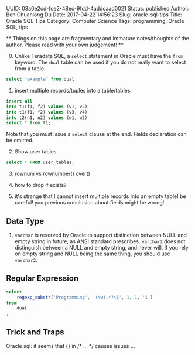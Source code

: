 UUID: 03a0e2cd-fce2-48ec-9fdd-4addcaad0021
Status: published
Author: Ben Chuanlong Du
Date: 2017-04-22 14:56:23
Slug: oracle-sql-tips
Title: Oracle SQL Tips
Category: Computer Science
Tags: programming, Oracle SQL, tips

**
Things on this page are fragmentary and immature notes/thoughts of the author. 
Please read with your own judgement!
**
 

0. Unlike Teradata SQL, 
a `select` statement in Oracle must have the `from` keyword. 
The `dual` table can be used if you do not really want to select from a table.
```SQL
select 'example' from dual
```

1. insert multiple records/tuples into a table/tables
```SQL
insert all
into t1(f1, f2) values (v1, v2)
into t1(f1, f2) values (v3, v4)
into t2(n1, n2) values (w1, w2)
select * from t1;
```
Note that you must issue a `select` clause at the end.
Fields declaration can be omitted. 

2. Show user tables
```SQL
select * FROM user_tables;
```

3. rownum vs rownumber() over() 

3. how to drop if exists?

4. it's strange that I cannot insert multiple records into an empty table!
be careful! you previous conclusion about fields might be wrong!

## Data Type

1. `varchar` is reserved by Oracle to support distinction 
between NULL and empty string in future, 
as ANSI standard prescribes.
`varchar2` does not distinguish between a NULL and empty string, 
and never will.
If you rely on empty string and NULL being the same thing, 
you should use `varchar2`.

## Regular Expression
```SQL
select
    regexp_substr('Programming', '(\w).*?\1', 1, 1, 'i')
from
    dual
;
```

## Trick and Traps

Oracle sql: it seems that {} in /* ... */ causes issues ...
